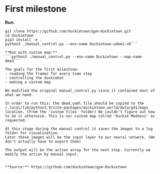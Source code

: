 # First milestone

**Run:**
```
git clone https://github.com/duckietown/gym-duckietown.git
cd duckietown
pip3 install -e .
python3 ./manual_control.py --env-name Duckietown-udem1-v0```

**Run with custom map:**
```python3 ./manual_control.py --env-name Duckietown --map-name dmad```

The goals for the first milestone:
- reading the frames for every time step
- controlling the duckiebot
- making a custom map

We modified the original manual_control.py since it contained most of what we need.

In order to run this: the dmad.yaml file should be copied to the /.local/lib/python3.9/site-packages/duckietown_world/data/gd1/maps location. (From the 'custom files' folder) We couldn't figure out how to do it otherwise. This is our custom map called 'Duckie Madness' as requested.

At this stage during the manual control it saves the images to a log folder for visualization.
Later these images will be the input layer to our neural network. (We don't actually have to export them)

The output will be the action array for the next step. Currently we modify the action by manual input.


**Source:** https://github.com/duckietown/gym-duckietown
